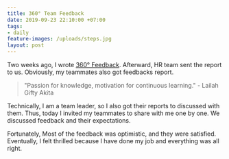 ```yaml
---
title: 360° Team Feedback
date: 2019-09-23 22:10:00 +07:00
tags:
- daily
feature-images: /uploads/steps.jpg
layout: post
---
```


Two weeks ago, I wrote [360° Feedback](https://minibugdev.github.io/me/2019/09/10/peer-feedback.html). Afterward, HR team sent the report to us. Obviously, my teammates also got feedbacks report.

> "Passion for knowledge, motivation for continuous learning." - Lailah Gifty Akita

Technically, I am a team leader, so I also got their reports to discussed with them. Thus, today I invited my teammates to share with me one by one. We discussed feedback and their expectations.

Fortunately, Most of the feedback was optimistic, and they were satisfied. Eventually, I felt thrilled because I have done my job and everything was all right.